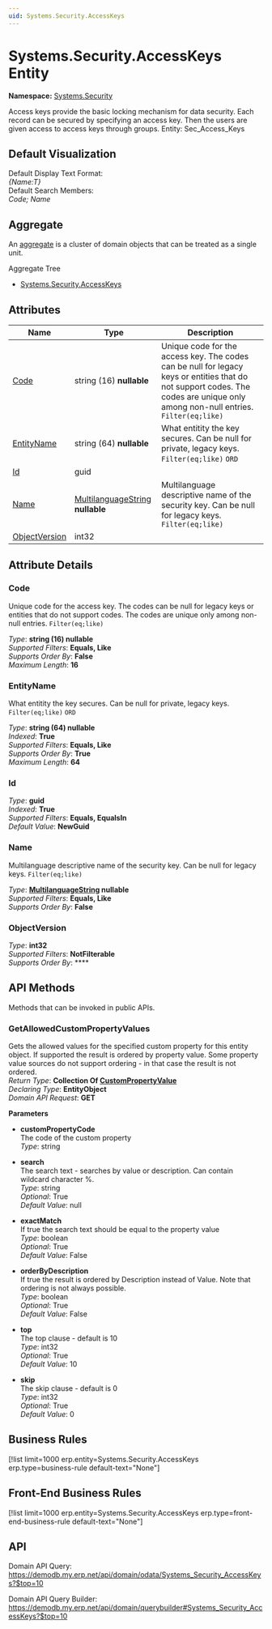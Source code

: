 ```yaml
---
uid: Systems.Security.AccessKeys
---
```

# Systems.Security.AccessKeys Entity

**Namespace:** [Systems.Security](Systems.Security.md)  

Access keys provide the basic locking mechanism for data security. Each record can be secured by specifying an access key. Then the users are given access to access keys through groups. Entity: Sec_Access_Keys

## Default Visualization
Default Display Text Format:  
_{Name:T}_  
Default Search Members:  
_Code; Name_  

## Aggregate
An [aggregate](https://docs.erp.net/tech/advanced/concepts/aggregates.html) is a cluster of domain objects that can be treated as a single unit.  

Aggregate Tree  
* [Systems.Security.AccessKeys](Systems.Security.AccessKeys.md)  

## Attributes

| Name | Type | Description |
| ---- | ---- | --- |
| [Code](Systems.Security.AccessKeys.md#code) | string (16) __nullable__ | Unique code for the access key. The codes can be null for legacy keys or entities that do not support codes. The codes are unique only among non-null entries. `Filter(eq;like)` 
| [EntityName](Systems.Security.AccessKeys.md#entityname) | string (64) __nullable__ | What entitity the key secures. Can be null for private, legacy keys. `Filter(eq;like)` `ORD` 
| [Id](Systems.Security.AccessKeys.md#id) | guid |  
| [Name](Systems.Security.AccessKeys.md#name) | [MultilanguageString](../data-types.md#multilanguagestring) __nullable__ | Multilanguage descriptive name of the security key. Can be null for legacy keys. `Filter(eq;like)` 
| [ObjectVersion](Systems.Security.AccessKeys.md#objectversion) | int32 |  


## Attribute Details

### Code

Unique code for the access key. The codes can be null for legacy keys or entities that do not support codes. The codes are unique only among non-null entries. `Filter(eq;like)`

_Type_: **string (16) __nullable__**  
_Supported Filters_: **Equals, Like**  
_Supports Order By_: **False**  
_Maximum Length_: **16**  

### EntityName

What entitity the key secures. Can be null for private, legacy keys. `Filter(eq;like)` `ORD`

_Type_: **string (64) __nullable__**  
_Indexed_: **True**  
_Supported Filters_: **Equals, Like**  
_Supports Order By_: **True**  
_Maximum Length_: **64**  

### Id

_Type_: **guid**  
_Indexed_: **True**  
_Supported Filters_: **Equals, EqualsIn**  
_Default Value_: **NewGuid**  

### Name

Multilanguage descriptive name of the security key. Can be null for legacy keys. `Filter(eq;like)`

_Type_: **[MultilanguageString](../data-types.md#multilanguagestring) __nullable__**  
_Supported Filters_: **Equals, Like**  
_Supports Order By_: **False**  

### ObjectVersion

_Type_: **int32**  
_Supported Filters_: **NotFilterable**  
_Supports Order By_: ****  


## API Methods

Methods that can be invoked in public APIs.

### GetAllowedCustomPropertyValues

Gets the allowed values for the specified custom property for this entity object.              If supported the result is ordered by property value. Some property value sources do not support ordering - in that case the result is not ordered.  
_Return Type_: **Collection Of [CustomPropertyValue](../data-types.md#general.custompropertyvalue)**  
_Declaring Type_: **EntityObject**  
_Domain API Request_: **GET**  

**Parameters**  
  * **customPropertyCode**  
    The code of the custom property  
    _Type_: string  

  * **search**  
    The search text - searches by value or description. Can contain wildcard character %.  
    _Type_: string  
     _Optional_: True  
    _Default Value_: null  

  * **exactMatch**  
    If true the search text should be equal to the property value  
    _Type_: boolean  
     _Optional_: True  
    _Default Value_: False  

  * **orderByDescription**  
    If true the result is ordered by Description instead of Value. Note that ordering is not always possible.  
    _Type_: boolean  
     _Optional_: True  
    _Default Value_: False  

  * **top**  
    The top clause - default is 10  
    _Type_: int32  
     _Optional_: True  
    _Default Value_: 10  

  * **skip**  
    The skip clause - default is 0  
    _Type_: int32  
     _Optional_: True  
    _Default Value_: 0  



## Business Rules

[!list limit=1000 erp.entity=Systems.Security.AccessKeys erp.type=business-rule default-text="None"]

## Front-End Business Rules

[!list limit=1000 erp.entity=Systems.Security.AccessKeys erp.type=front-end-business-rule default-text="None"]

## API

Domain API Query:
<https://demodb.my.erp.net/api/domain/odata/Systems_Security_AccessKeys?$top=10>

Domain API Query Builder:
<https://demodb.my.erp.net/api/domain/querybuilder#Systems_Security_AccessKeys?$top=10>

